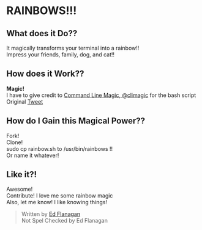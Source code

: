 RAINBOWS!!!
===========

## What does it Do?? ##
It magically transforms your terminal into a rainbow!! <br />
Impress your friends, family, dog, and cat!!

## How does it Work?? ##
**Magic!** <br />
I have to give credit to [Command Line Magic, @climagic](https://twitter.com/climagic) for the bash script <br />
Original [Tweet](https://twitter.com/climagic/statuses/368397042768293888)

## How do I Gain this Magical Power?? ##
Fork! <br />
Clone! <br />
sudo cp rainbow.sh to /usr/bin/rainbows !! <br />
Or name it whatever!

## Like it?! ##
Awesome! <br />
Contribute! I love me some rainbow magic <br />
Also, let me know! I like knowing things!

> Written by [Ed Flanagan](http://www.linkedin.com/in/edflanagan0)<br />
> Not Spel Checked by Ed Flanagan
